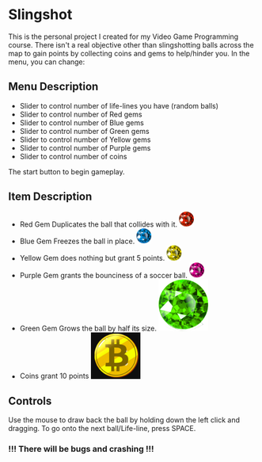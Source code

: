# Slingshot

This is the personal project I created for my Video Game Programming course.
There isn't a real objective other than slingshotting balls across the map to gain points by collecting coins and gems to help/hinder you. In the menu, you can change:


## Menu Description

- Slider to control number of life-lines you have (random balls)
- Slider to control number of Red gems
- Slider to control number of Blue gems
- Slider to control number of Green gems
- Slider to control number of Yellow gems
- Slider to control number of Purple gems
- Slider to control number of coins

The start button to begin gameplay.


## Item Description

- Red Gem Duplicates the ball that collides with it. <img src="gem1.png" alt="Red Gem" width="30" >
- Blue Gem Freezes the ball in place. <img src="gem5.png" alt="Blue Gem" width="30">
- Yellow Gem does nothing but grant 5 points. <img src="gem3.png" alt="Yellow Gem" width="30" >
- Purple Gem grants the bounciness of a soccer ball. <img src="gem4.png" alt="Purple Gem" width="30" >
- Green Gem Grows the ball by half its size. <img src="gem2.png" alt="Green Gem" width="100" >
- Coins grant 10 points <img src="bitcoin.png" alt="The coin" width="100" >

## Controls

Use the mouse to draw back the ball by holding down the left click and dragging.
To go onto the next ball/Life-line, press SPACE.

### !!! There will be bugs and crashing !!!

